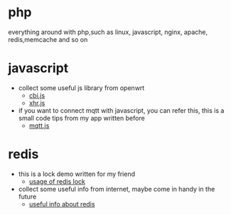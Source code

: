 # php
everything around with php,such as linux, javascript, nginx, apache, redis,memcache and so on
# javascript
* collect some useful js library from openwrt
	* [cbi.js]( https://github.com/ghostwu/php/tree/master/javascript/openwrt )
	* [xhr.js]( https://github.com/ghostwu/php/tree/master/javascript/openwrt )
* if you want to connect mqtt with javascript, you can refer this, this is a small code tips from my app written before
	* [mqtt.js]( https://github.com/ghostwu/php/tree/master/javascript/mqtt )
# redis
* this is a lock demo written for my friend
	* [usage of redis lock]( https://github.com/ghostwu/php/tree/master/redis/lock )
* collect some useful info from internet, maybe come in handy in the future
	* [useful info about redis]( https://github.com/ghostwu/php/tree/master/redis/mark )
